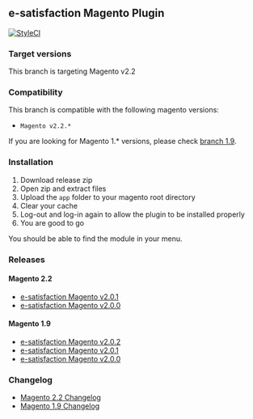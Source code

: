 ## e-satisfaction Magento Plugin

[![StyleCI](https://github.styleci.io/repos/99707123/shield?branch=2.2)](https://github.styleci.io/repos/99707123)

### Target versions

This branch is targeting Magento v2.2

### Compatibility

This branch is compatible with the following magento versions:
* `Magento v2.2.*`

If you are looking for Magento 1.* versions, please check [branch 1.9](https://github.com/esatisfaction/esat-magento/tree/1.9).

### Installation

1. Download release zip
2. Open zip and extract files
3. Upload the `app` folder to your magento root directory
4. Clear your cache
5. Log-out and log-in again to allow the plugin to be installed properly
6. You are good to go

You should be able to find the module in your menu.

### Releases

#### Magento 2.2

* [e-satisfaction Magento v2.0.1](https://github.com/esatisfaction/esat-magento/releases/tag/v2.0.1-magento-2.2)
* [e-satisfaction Magento v2.0.0](https://github.com/esatisfaction/esat-magento/releases/tag/v2.0.0-magento-2.2)

#### Magento 1.9

* [e-satisfaction Magento v2.0.2](https://github.com/esatisfaction/esat-magento/releases/tag/v2.0.2-magento-1.9)
* [e-satisfaction Magento v2.0.1](https://github.com/esatisfaction/esat-magento/releases/tag/v2.0.1-magento-1.9)
* [e-satisfaction Magento v2.0.0](https://github.com/esatisfaction/esat-magento/releases/tag/v2.0.0-magento-1.9)

### Changelog

* [Magento 2.2 Changelog](CHANGELOG-2.2.md)
* [Magento 1.9 Changelog](CHANGELOG-1.9.md)
